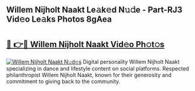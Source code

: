 ## Willem Nijholt Naakt Le𝚊k𝚎d N𝚞𝚍e - Part-RJ3 Vid𝚎o Le𝚊ks Photos 8gAea

# <h2><a href="http://fb304d.evod.top/?m=Willem+Nijholt+Naakt">🔗 👉🔴 Willem Nijholt Naakt Vid𝚎o Ph𝚘t𝚘s</a></h2>

[![Willem Nijholt Naakt N𝚞d𝚎s](https://i.imgur.com/8V9OHl7.gif)](http://fb304d.evod.top/?m=Willem+Nijholt+Naakt)
Digital personality Willem Nijholt Naakt specializing in dance and lifestyle content on social platforms. Respected philanthropist Willem Nijholt Naakt, known for their generosity and commitment to giving back to the community. 
